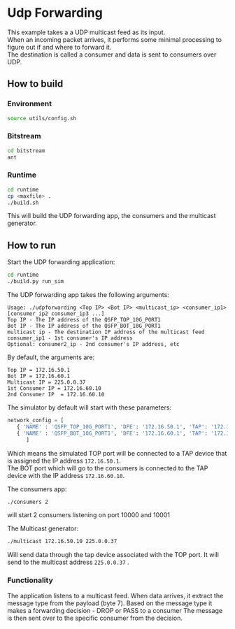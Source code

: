 # Udp Forwarding

This example takes a a UDP multicast feed as its input.  
When an incoming packet arrives, it performs some minimal processing to figure out if and where to forward it.  
The destination is called a consumer and data is sent to consumers over UDP.  
  
  


## How to build

### Environment

```bash
source utils/config.sh
```


### Bitstream

```bash
cd bitstream
ant
```


### Runtime

```bash
cd runtime
cp <maxfile> .
./build.sh
```

This will build the UDP forwarding app, the consumers and the multicast generator.


## How to run


Start the UDP forwarding application:
```bash
cd runtime
./build.py run_sim
```

The UDP forwarding app takes the following arguments:

```
Usage: ./udpforwarding <Top IP> <Bot IP> <multicast_ip> <consumer_ip1> [consumer_ip2 consumer_ip3 ...]
Top IP - The IP address of the QSFP_TOP_10G_PORT1
Bot IP - The IP address of the QSFP_BOT_10G_PORT1
multicast ip - The destination IP address of the multicast feed 
consumer_ip1 - 1st consumer's IP address
Optional: consumer2_ip - 2nd consumer's IP address, etc   
```

By default, the arguments are:
```
Top IP = 172.16.50.1
Bot IP = 172.16.60.1
Multicast IP = 225.0.0.37
1st Consumer IP = 172.16.60.10
2nd Consumer IP  = 172.16.60.10
```
 
The simulator by default will start with these parameters:

```python
network_config = [
   { 'NAME' : 'QSFP_TOP_10G_PORT1', 'DFE': '172.16.50.1', 'TAP': '172.16.50.10', 'NETMASK' : '255.255.255.0' },
   { 'NAME' : 'QSFP_BOT_10G_PORT1', 'DFE': '172.16.60.1', 'TAP': '172.16.60.10', 'NETMASK' : '255.255.255.0' }
      ]
```

Which means the simulated TOP port will be connected to a TAP device that is assigned the IP address ```172.16.50.1```.  
The BOT port which will go to the consumers is connected to the TAP device with the IP address ```172.16.60.10```.  

The consumers app:
```bash
./consumers 2
```

will start 2 consumers listening on port 10000 and 10001

The Multicast generator:
```bash
./multicast 172.16.50.10 225.0.0.37
```

Will send data through the tap device associated with the TOP port. It will send to the multicast address ```225.0.0.37``` .


### Functionality

The application listens to a multicast feed.
When data arrives, it extract the message type from the payload (byte 7).
Based on the message type it makes a forwarding decision - DROP or PASS to a consumer
The message is then sent over to the specific consumer from the decision.

 



